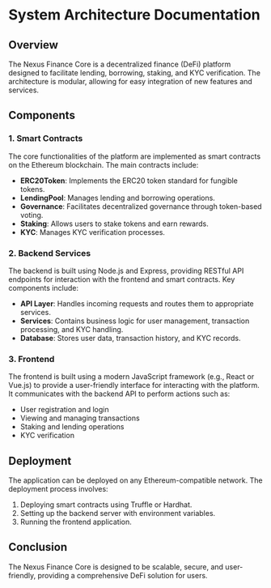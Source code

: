 # System Architecture Documentation

## Overview

The Nexus Finance Core is a decentralized finance (DeFi) platform designed to facilitate lending, borrowing, staking, and KYC verification. The architecture is modular, allowing for easy integration of new features and services.

## Components

### 1. Smart Contracts

The core functionalities of the platform are implemented as smart contracts on the Ethereum blockchain. The main contracts include:

- **ERC20Token**: Implements the ERC20 token standard for fungible tokens.
- **LendingPool**: Manages lending and borrowing operations.
- **Governance**: Facilitates decentralized governance through token-based voting.
- **Staking**: Allows users to stake tokens and earn rewards.
- **KYC**: Manages KYC verification processes.

### 2. Backend Services

The backend is built using Node.js and Express, providing RESTful API endpoints for interaction with the frontend and smart contracts. Key components include:

- **API Layer**: Handles incoming requests and routes them to appropriate services.
- **Services**: Contains business logic for user management, transaction processing, and KYC handling.
- **Database**: Stores user data, transaction history, and KYC records.

### 3. Frontend

The frontend is built using a modern JavaScript framework (e.g., React or Vue.js) to provide a user-friendly interface for interacting with the platform. It communicates with the backend API to perform actions such as:

- User registration and login
- Viewing and managing transactions
- Staking and lending operations
- KYC verification

## Deployment

The application can be deployed on any Ethereum-compatible network. The deployment process involves:

1. Deploying smart contracts using Truffle or Hardhat.
2. Setting up the backend server with environment variables.
3. Running the frontend application.

## Conclusion

The Nexus Finance Core is designed to be scalable, secure, and user-friendly, providing a comprehensive DeFi solution for users.
